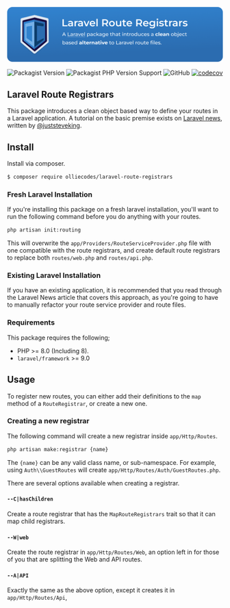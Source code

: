<img src="package-banner@2x.png" title="Laravel Route Registrars" alt="A Laravel package that introduces a clean object based alternative to Laravel route files.">

![Packagist Version](https://img.shields.io/packagist/v/olliecodes/laravel-route-registrars)
![Packagist PHP Version Support](https://img.shields.io/packagist/php-v/olliecodes/laravel-route-registrars)
![GitHub](https://img.shields.io/github/license/olliecodes/laravel-route-registrars)
[![codecov](https://codecov.io/gh/olliecodes/laravel-route-registrars/branch/main/graph/badge.svg?token=FHJ41NQMTA)](https://codecov.io/gh/olliecodes/laravel-route-registrars)

## Laravel Route Registrars
This package introduces a clean object based way to define your routes in a Laravel application. A tutorial on the basic premise exists on [Laravel news](https://laravel-news.com/route-registrars), written by [@juststeveking](https://twitter.com/JustSteveKing).

## Install

Install via composer.

```bash
$ composer require olliecodes/laravel-route-registrars
```

### Fresh Laravel Installation

If you're installing this package on a fresh laravel installation, you'll want to run the following command before you do anything with your routes.

```bash
php artisan init:routing
```

This will overwrite the `app/Providers/RouteServiceProvider.php` file with one compatible with the route registrars, and create default route registrars to replace both `routes/web.php` and `routes/api.php`.

### Existing Laravel Installation

If you have an existing application, it is recommended that you read through the Laravel News article that covers this approach, as you're going to have to manually refactor your route service provider and route files.

### Requirements

This package requires the following;

- PHP >= 8.0 (Including 8).
- `laravel/framework` >= 9.0

## Usage

To register new routes, you can either add their definitions to the `map` method of a `RouteRegistrar`, or create a new one.

### Creating a new registrar

The following command will create a new registrar inside `app/Http/Routes`.

```bash
php artisan make:registrar {name}
```

The `{name}` can be any valid class name, or sub-namespace. For example, using `Auth\\GuestRoutes` will create `app/Http/Routes/Auth/GuestRoutes.php`.

There are several options available when creating a registrar.

#### `--C|hasChildren`

Create a route registrar that has the `MapRouteRegistrars` trait so that it can map child registrars.

#### `--W|web`

Create the route registrar in `app/Http/Routes/Web`, an option left in for those of you that are splitting the Web and API routes.

#### `--A|API`

Exactly the same as the above option, except it creates it in `app/Http/Routes/Api`,